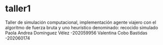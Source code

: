 # taller1

Taller de simulación computacional, implementación agente viajero con el algoritmo de fuerza bruta y uno heurístico denominado: recocido simulado
Paola Andrea Domínguez Vélez -202059956
Valentina Cobo Bastidas -202060174
